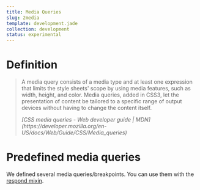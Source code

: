 ```yaml
---
title: Media Queries
slug: 2media
template: development.jade
collection: development
status: experimental
---
```


# Definition

> A media query consists of a media type and at least one
> expression that limits the style sheets' scope by using
> media features, such as width, height, and color. Media
> queries, added in CSS3, let the presentation of content
> be tailored to a specific range of output devices without
> having to change the content itself.
> <footer class="blockquote__footer" >
>   <cite>[CSS media queries - Web developer guide | MDN](https://developer.mozilla.org/en-US/docs/Web/Guide/CSS/Media_queries)</cite>
> </footer>

# Predefined media queries

We defined several media queries/breakpoints. You can use them with the
[respond mixin](/development/mixins/respond.html).
<!-- Copyright AXA Versicherungen AG 2015 -->
